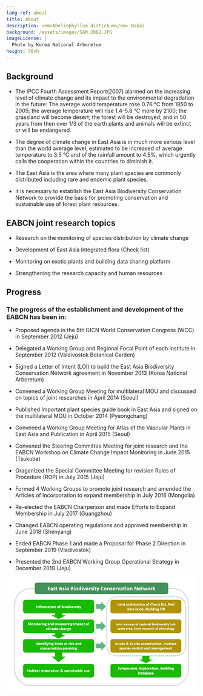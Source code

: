 ```yaml
---
lang-ref: about
title: About
description: <em>Abeliophyllum distichum</em> Nakai
background: /assets/images/SAM_2882.JPG
imageLicense: |
  Photo by Korea National Arboretum
height: 70vh
---
```


## Background

* The IPCC Fourth Assessment Report(2007) alarmed on the increasing level of climate change and its impact to the environmental degradation in the future: The average world temperature rose 0.76 ℃ from 1850 to 2005; the average temperature will rise 1.4-5.8 ℃ more by 2100; the grassland will become desert; the forest will be destroyed; and in 50 years from then over 1/3 of the earth plants and animals will be extinct or will be endangered.

* The degree of climate change in East Asia is in much more serious level than the world average level, estimated to be increased of average temperature to 3.5 ℃ and of the rainfall amount to 4.5%, which urgently calls the cooperation within the countries to diminish it.

* The East Asia is the area where many plant species are commonly distributed including rare and endemic plant species.

* It is necessary to establish the East Asia Biodiversity Conservation Network to provide the basis for promoting conservation and sustainable use of forest plant resources.

## EABCN joint research topics

* Research on the monitoring of species distribution by climate change

* Development of East Asia Integrated flora (Check list)

* Monitoring on exotic plants and building data sharing platform

* Strengthening the research capacity and human resources

## Progress
### The progress of the establishment and development of the EABCN has been in:

* Proposed agenda in the 5th IUCN World Conservation Congress (WCC) in September 2012 (Jeju)

* Delegated a Working Group and Regional Focal Point of each institute in September 2012 (Valdivostok Botanical Garden)
 
* Signed a Letter of Intent (LOI) to build the East Asia Biodiversity Conservation Network agreement in November 2013 (Korea National Arboretum)
 
* Convened a Working Group Meeting for multilateral MOU and discussed on topics of joint researches in April 2014 (Seoul)
 
* Published Important plant species guide book in East Asia and signed on the multilateral MOU in October 2014 (Pyeongchang)
 
* Convened a Working Group Meeting for Atlas of the Vascular Plants in East Asia and Publication in April 2015 (Seoul)
 
* Convened the Steering Committee Meeting for joint research and the EABCN Workshop on Climate Change Impact Monitoring in June 2015 (Tsukuba)
 
* Oraganized the Special Committee Meeting for revision Rules of Procedure (ROP) in July 2015 (Jeju)
 
* Formed 4 Working Groups to promote joint research and amended the Articles of Incorporation to expand membership in July 2016 (Mongolia)
 
* Re-elected the EABCN Chairperson and made Efforts to Expand Membership in July 2017 (Guangzhou)
 
* Changed EABCN operating regulations and approved membership in June 2018 (Shenyang)
 
* Ended EABCN Phase 1 and made a Proposal for Phase 2 Direction in September 2019 (Vladivostok)
 
* Presented the 2nd EABCN Working Group Operational Strategy in December 2019 (Jeju)

![about](./assets/images/eabcn_about.png)

